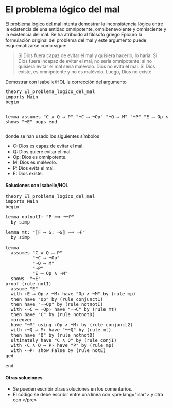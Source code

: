 # El problema lógico del mal

El [problema lógico​ del mal](http://bit.ly/38nY9fN) intenta demostrar la inconsistencia lógica entre la existencia de una entidad omnipotente, omnibenevolente y omnisciente y la existencia del mal. Se ha atribuido al filósofo griego Epicuro la formulación original del problema del mal y este argumento puede esquematizarse como sigue:
<blockquote>
Si Dios fuera capaz de evitar el mal y quisiera hacerlo, lo haría. Si Dios fuera incapaz de evitar el mal, no sería omnipotente; si no quisiera evitar el mal sería malévolo. Dios no evita el mal. Si Dios existe, es omnipotente y no es malévolo. Luego, Dios no existe.
</blockquote>
Demostrar con Isabelle/HOL la corrección del argumento
<pre lang="isar">
theory El_problema_logico_del_mal
imports Main
begin

lemma
  assumes "C ∧ Q ⟶ P"
          "¬C ⟶ ¬Op"
          "¬Q ⟶ M"
          "¬P"
          "E ⟶ Op ∧ ¬M"
  shows  "¬E"
  oops
end
</pre>
donde se han usado los siguientes símbolos

+ C:  Dios es capaz de evitar el mal.
+ Q:  Dios quiere evitar el mal.
+ Op: Dios es omnipotente.
+ M:  Dios es malévolo.
+ P:  Dios evita el mal.
+ E:  Dios existe.

<h4>Soluciones con Isabelle/HOL</h4>

<pre lang="isar">
theory El_problema_logico_del_mal
imports Main
begin

lemma notnotI: "P ⟹ ¬¬P"
  by simp

lemma mt: "⟦F ⟶ G; ¬G⟧ ⟹ ¬F"
  by simp

lemma
  assumes "C ∧ Q ⟶ P"
          "¬C ⟶ ¬Op"
          "¬Q ⟶ M"
          "¬P"
          "E ⟶ Op ∧ ¬M"
  shows  "¬E"
proof (rule notI)
  assume "E"
  with ‹E ⟶ Op ∧ ¬M› have "Op ∧ ¬M" by (rule mp)
  then have "Op" by (rule conjunct1)
  then have "¬¬Op" by (rule notnotI)
  with ‹¬C ⟶ ¬Op› have "¬¬C" by (rule mt)
  then have "C" by (rule notnotD)
  moreover
  have "¬M" using ‹Op ∧ ¬M› by (rule conjunct2)
  with ‹¬Q ⟶ M› have "¬¬Q" by (rule mt)
  then have "Q" by (rule notnotD)
  ultimately have "C ∧ Q" by (rule conjI)
  with ‹C ∧ Q ⟶ P› have "P" by (rule mp)
  with ‹¬P› show False by (rule notE)
qed

end
</pre>

<h4>Otras soluciones</h4>
<ul>
<li>Se pueden escribir otras soluciones en los comentarios.
<li>El código se debe escribir entre una línea con &#60;pre lang=&quot;isar&quot;&#62; y otra con &#60;/pre&#62;
</ul>
